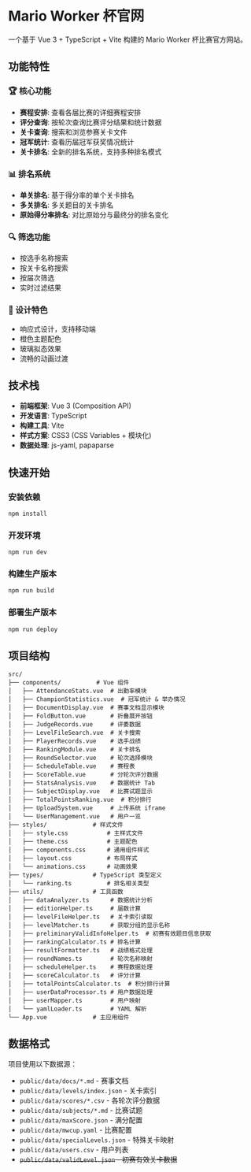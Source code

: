# Mario Worker 杯官网

一个基于 Vue 3 + TypeScript + Vite 构建的 Mario Worker 杯比赛官方网站。

## 功能特性

### 🏆 核心功能
- **赛程安排**: 查看各届比赛的详细赛程安排
- **评分查询**: 按轮次查询比赛评分结果和统计数据
- **关卡查询**: 搜索和浏览参赛关卡文件
- **冠军统计**: 查看历届冠军获奖情况统计
- **关卡排名**: 全新的排名系统，支持多种排名模式

### 📊 排名系统
- **单关排名**: 基于得分率的单个关卡排名
- **多关排名**: 多关题目的关卡排名
- **原始得分率排名**: 对比原始分与最终分的排名变化

### 🔍 筛选功能
- 按选手名称搜索
- 按关卡名称搜索
- 按届次筛选
- 实时过滤结果

### 🎨 设计特色
- 响应式设计，支持移动端
- 橙色主题配色
- 玻璃拟态效果
- 流畅的动画过渡

## 技术栈

- **前端框架**: Vue 3 (Composition API)
- **开发语言**: TypeScript
- **构建工具**: Vite
- **样式方案**: CSS3 (CSS Variables + 模块化)
- **数据处理**: js-yaml, papaparse

## 快速开始

### 安装依赖
```bash
npm install
```

### 开发环境
```bash
npm run dev
```

### 构建生产版本
```bash
npm run build
```

### 部署生产版本
```bash
npm run deploy
```

## 项目结构

```
src/
├── components/          # Vue 组件
│   ├── AttendanceStats.vue  # 出勤率模块
│   ├── ChampionStatistics.vue  # 冠军统计 & 举办情况
│   ├── DocumentDisplay.vue  # 赛事文档显示模块
│   ├── FoldButton.vue       # 折叠展开按钮
│   ├── JudgeRecords.vue     # 评委数据
│   ├── LevelFileSearch.vue  # 关卡搜索
│   ├── PlayerRecords.vue    # 选手战绩
│   ├── RankingModule.vue    # 关卡排名
│   ├── RoundSelector.vue    # 轮次选择模块
│   ├── ScheduleTable.vue    # 赛程表
│   ├── ScoreTable.vue       # 分轮次评分数据
│   ├── StatsAnalysis.vue    # 数据统计 Tab
│   ├── SubjectDisplay.vue   # 比赛试题显示
│   ├── TotalPointsRanking.vue  # 积分排行
│   ├── UploadSystem.vue     # 上传系统 iframe
│   └── UserManagement.vue   # 用户一览
├── styles/             # 样式文件
│   ├── style.css           # 主样式文件
│   ├── theme.css           # 主题配色
│   ├── components.css      # 通用组件样式
│   ├── layout.css          # 布局样式
│   └── animations.css      # 动画效果
├── types/              # TypeScript 类型定义
│   └── ranking.ts          # 排名相关类型
├── utils/              # 工具函数
│   ├── dataAnalyzer.ts      # 数据统计分析
│   ├── editionHelper.ts     # 届数计算
│   ├── levelFileHelper.ts   # 关卡索引读取
│   ├── levelMatcher.ts      # 获取分组的显示名称
│   ├── preliminaryValidInfoHelper.ts  # 初赛有效题目信息获取
│   ├── rankingCalculator.ts # 排名计算
│   ├── resultFormatter.ts   # 战绩格式处理
│   ├── roundNames.ts        # 轮次名称映射
│   ├── scheduleHelper.ts    # 赛程数据处理
│   ├── scoreCalculator.ts   # 评分计算
│   ├── totalPointsCalculator.ts  # 积分排行计算
│   ├── userDataProcessor.ts # 用户数据处理
│   ├── userMapper.ts        # 用户映射
│   └── yamlLoader.ts        # YAML 解析
└── App.vue             # 主应用组件
```

## 数据格式

项目使用以下数据源：
- `public/data/docs/*.md` - 赛事文档
- `public/data/levels/index.json` - 关卡索引
- `public/data/scores/*.csv` - 各轮次评分数据
- `public/data/subjects/*.md` - 比赛试题
- `public/data/maxScore.json` - 满分配置
- `public/data/mwcup.yaml` - 比赛配置
- `public/data/specialLevels.json` - 特殊关卡映射
- `public/data/users.csv` - 用户列表
- ~~`public/data/validLevel.json` - 初赛有效关卡数据~~

